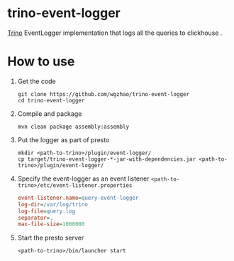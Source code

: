 # trino-event-logger

[Trino](https://trino.io) EventLogger implementation that logs all the queries to clickhouse .

# How to use 

1. Get the code

    ```shell
    git clone https://github.com/wgzhao/trino-event-logger
    cd trino-event-logger
    ```
   
2. Compile and package
   
   ```shell
   mvn clean package assembly:assembly
   ```
   
3. Put the logger as part of presto

    ```shell
    mkdir <path-to-trino>/plugin/event-logger/
    cp target/trino-event-logger-*-jar-with-dependencies.jar <path-to-trino>/plugin/event-logger/
    ```
    
4. Specify the event-logger as an event listener ``<path-to-trino>/etc/event-listener.properties``

    ```ini
    event-listener.name=query-event-logger
    log-dir=/var/log/trino
    log-file=query.log
    separator=,
    max-file-size=1000000
    ```

5. Start the presto server

    ```shell
    <path-to-trino>/bin/launcher start
    ```
